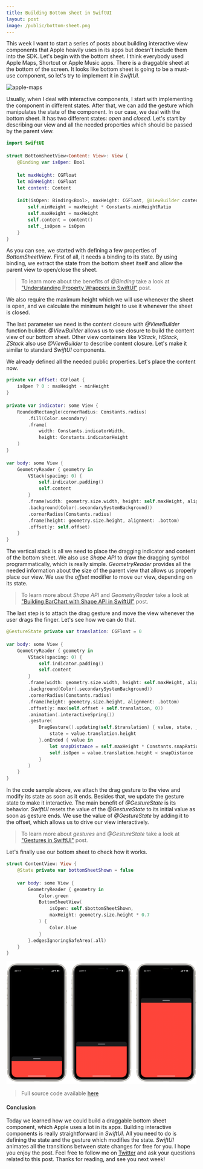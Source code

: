 ```yaml
---
title: Building Bottom sheet in SwiftUI
layout: post
image: /public/bottom-sheet.png
---
```


This week I want to start a series of posts about building interactive view components that Apple heavily uses in its apps but doesn't include them into the SDK. Let's begin with the bottom sheet. I think everybody used Apple Maps, Shortcut or Apple Music apps. There is a draggable sheet at the bottom of the screen. It looks like bottom sheet is going to be a must-use component, so let's try to implement it in *SwiftUI*.

![apple-maps](/public/apple-maps.png)

Usually, when I deal with interactive components, I start with implementing the component in different states. After that, we can add the gesture which manipulates the state of the component. In our case, we deal with the bottom sheet. It has two different states: *open* and *closed*. Let's start by describing our view and all the needed properties which should be passed by the parent view.

```swift
import SwiftUI

struct BottomSheetView<Content: View>: View {
    @Binding var isOpen: Bool

    let maxHeight: CGFloat
    let minHeight: CGFloat
    let content: Content

    init(isOpen: Binding<Bool>, maxHeight: CGFloat, @ViewBuilder content: () -> Content) {
        self.minHeight = maxHeight * Constants.minHeightRatio
        self.maxHeight = maxHeight
        self.content = content()
        self._isOpen = isOpen
    }
}
```

As you can see, we started with defining a few properties of *BottomSheetView*. First of all, it needs a binding to its state. By using binding, we extract the state from the bottom sheet itself and allow the parent view to open/close the sheet. 

> To learn more about the benefits of *@Binding* take a look at ["Understanding Property Wrappers in SwiftUI"](/2019/06/12/understanding-property-wrappers-in-swiftui/) post.

We also require the maximum height which we will use whenever the sheet is open, and we calculate the minimum height to use it whenever the sheet is closed.

The last parameter we need is the content closure with *@ViewBuilder* function builder. *@ViewBuilder* allows us to use closure to build the content view of our bottom sheet. Other view containers like *VStack, HStack, ZStack* also use *@ViewBuilder* to describe content closure. Let's make it similar to standard *SwiftUI* components.

We already defined all the needed public properties. Let's place the content now. 

```swift
private var offset: CGFloat {
    isOpen ? 0 : maxHeight - minHeight
}

private var indicator: some View {
    RoundedRectangle(cornerRadius: Constants.radius)
        .fill(Color.secondary)
        .frame(
            width: Constants.indicatorWidth,
            height: Constants.indicatorHeight
    )
}

var body: some View {
    GeometryReader { geometry in
        VStack(spacing: 0) {
            self.indicator.padding()
            self.content
        }
        .frame(width: geometry.size.width, height: self.maxHeight, alignment: .top)
        .background(Color(.secondarySystemBackground))
        .cornerRadius(Constants.radius)
        .frame(height: geometry.size.height, alignment: .bottom)
        .offset(y: self.offset)
    }
}
```

The vertical stack is all we need to place the dragging indicator and content of the bottom sheet. We also use *Shape API* to draw the dragging symbol programmatically, which is really simple. *GeometryReader* provides all the needed information about the size of the parent view that allows us properly place our view. We use the *offset* modifier to move our view, depending on its state.

> To learn more about *Shape API* and *GeometryReader* take a look at ["Building BarChart with Shape API in SwiftUI"](/2019/08/14/building-barchart-with-shape-api-in-swiftui/) post.

The last step is to attach the drag gesture and move the view whenever the user drags the finger. Let's see how we can do that.

```swift
@GestureState private var translation: CGFloat = 0

var body: some View {
    GeometryReader { geometry in
        VStack(spacing: 0) {
            self.indicator.padding()
            self.content
        }
        .frame(width: geometry.size.width, height: self.maxHeight, alignment: .top)
        .background(Color(.secondarySystemBackground))
        .cornerRadius(Constants.radius)
        .frame(height: geometry.size.height, alignment: .bottom)
        .offset(y: max(self.offset + self.translation, 0))
        .animation(.interactiveSpring())
        .gesture(
            DragGesture().updating(self.$translation) { value, state, _ in
                state = value.translation.height
            }.onEnded { value in
                let snapDistance = self.maxHeight * Constants.snapRatio
                self.isOpen = value.translation.height < snapDistance
            }
        )
    }
}
```

In the code sample above, we attach the drag gesture to the view and modify its state as soon as it ends. Besides that, we update the gesture state to make it interactive. The main benefit of *@GestureState* is its behavior. *SwiftUI* resets the value of the *@GestureState* to its initial value as soon as gesture ends. We use the value of *@GestureState* by adding it to the offset, which allows us to drive our view interactively.

> To learn more about *gestures* and *@GestureState* take a look at ["Gestures in SwiftUI"](/2019/07/10/gestures-in-swiftui/) post.

Let's finally use our bottom sheet to check how it works.

```swift
struct ContentView: View {
    @State private var bottomSheetShown = false

    var body: some View {
        GeometryReader { geometry in
            Color.green
            BottomSheetView(
                isOpen: self.$bottomSheetShown,
                maxHeight: geometry.size.height * 0.7
            ) {
                Color.blue
            }
        }.edgesIgnoringSafeArea(.all)
    }
}
```

![bottom-sheet](/public/bottom-sheet.png)

> Full source code available [here](https://gist.github.com/mecid/78eab34d05498d6c60ae0f162bfd81ee)

#### Conclusion
Today we learned how we could build a draggable bottom sheet component, which Apple uses a lot in its apps. Building interactive components is really straightforward in *SwiftUI*. All you need to do is defining the state and the gesture which modifies the state. *SwiftUI* animates all the transitions between state changes for free for you. I hope you enjoy the post. Feel free to follow me on [Twitter](https://twitter.com/mecid) and ask your questions related to this post. Thanks for reading, and see you next week! 
